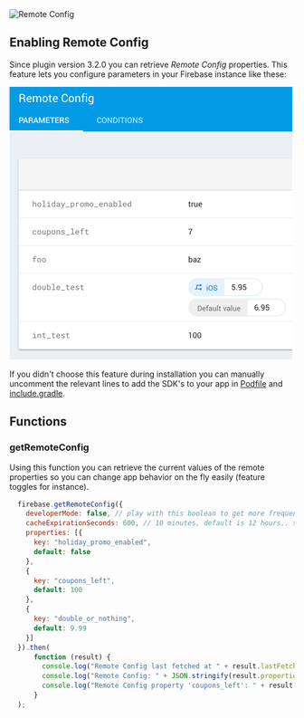 <img src="https://raw.githubusercontent.com/EddyVerbruggen/nativescript-plugin-firebase/master/docs/images/features/config.png" height="85px" alt="Remote Config"/>


## Enabling Remote Config
Since plugin version 3.2.0 you can retrieve _Remote Config_ properties.
This feature lets you configure parameters in your Firebase instance like these:

<img src="images/remote-config.png" width="500px" height="482px" alt="Remote Config"/>

If you didn't choose this feature during installation you can manually uncomment
the relevant lines to add the SDK's to your app in
[Podfile](../platforms/ios/Podfile) and [include.gradle](../platforms/android/include.gradle).

## Functions

### getRemoteConfig
Using this function you can retrieve the current values of the remote properties so you can change app behavior on the fly easily (feature toggles for instance).

```js
  firebase.getRemoteConfig({
    developerMode: false, // play with this boolean to get more frequent updates during development
    cacheExpirationSeconds: 600, // 10 minutes, default is 12 hours.. set to a lower value during dev
    properties: [{
      key: "holiday_promo_enabled",
      default: false
    },
    {
      key: "coupons_left",
      default: 100
    },
    {
      key: "double_or_nothing",
      default: 9.99
    }]
  }).then(
      function (result) {
        console.log("Remote Config last fetched at " + result.lastFetch);
        console.log("Remote Config: " + JSON.stringify(result.properties));
        console.log("Remote Config property 'coupons_left': " + result.properties.coupons_left);
      }
  );
```
